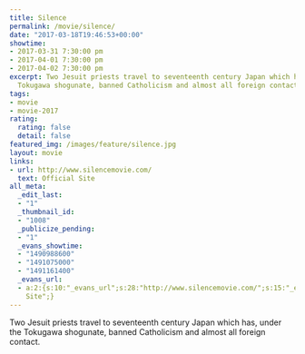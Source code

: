 ```yaml
---
title: Silence
permalink: /movie/silence/
date: "2017-03-18T19:46:53+00:00"
showtime:
- 2017-03-31 7:30:00 pm
- 2017-04-01 7:30:00 pm
- 2017-04-02 7:30:00 pm
excerpt: Two Jesuit priests travel to seventeenth century Japan which has, under the
  Tokugawa shogunate, banned Catholicism and almost all foreign contact.
tags:
- movie
- movie-2017
rating:
  rating: false
  detail: false
featured_img: /images/feature/silence.jpg
layout: movie
links:
- url: http://www.silencemovie.com/
  text: Official Site
all_meta:
  _edit_last:
  - "1"
  _thumbnail_id:
  - "1008"
  _publicize_pending:
  - "1"
  _evans_showtime:
  - "1490988600"
  - "1491075000"
  - "1491161400"
  _evans_url:
  - a:2:{s:10:"_evans_url";s:28:"http://www.silencemovie.com/";s:15:"_evans_url_name";s:13:"Official
    Site";}
---
```


<div class="overview" dir="auto">Two Jesuit priests travel to seventeenth century Japan which has, under the Tokugawa shogunate, banned Catholicism and almost all foreign contact. </div>